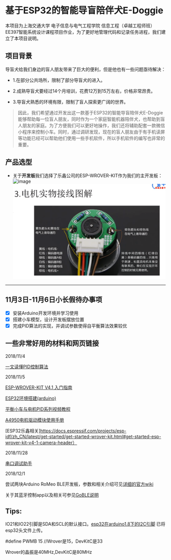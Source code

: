 # 基于ESP32的智能导盲陪伴犬E-Doggie

本项目为上海交通大学 电子信息与电气工程学院 信息工程（卓越工程师班）EE397智能系统设计课程项目作业，为了更好地管理代码和记录任务进程，我们建立了本项目说明。

## 项目背景
导盲犬给我们身边的盲人朋友带来了巨大的便利，但是他也有一些问题亟待解决：

* 1.在部分公共场所，限制了部分导盲犬的进入。

* 2.成熟导盲犬要经过14个月培训，花费12万到15万左右，价格非常昂贵。

* 3.导盲犬熟悉的环境有限，限制了盲人探索更广阔的世界。

> 因此，我们希望通过开发出这一款基于ESP32的智能导盲陪伴犬E-Doggie能够帮助每一位盲人朋友，同时作为一个家庭智能机器陪伴犬，也帮助到盲人朋友的家庭。为了方便我们可以更好地操作，我们还将辅助配套一款微信小程序来控制小车。同时，通过调研发现，现在的盲人朋友由于有手机读屏等功能已经可以帮助他们使用一些手机软件，所以手机软件的编写也非常的重要。

## 产品选型
* 关于**开发板**我们选择了乐鑫公司的ESP-WROVER-KIT作为我们的主开发板：
![image](https://github.com/RobinLu1209/E-Doggie/blob/master/ESP-WROVER-KIT.png)
![image](https://github.com/RobinLu1209/E-Doggie/blob/master/picture/%E5%BE%AE%E4%BF%A1%E6%88%AA%E5%9B%BE_20181201162024.png)
------
## 11月3日-11月6日小长假待办事项
- [x] 安装Arduino开发环境并学习使用
- [x] 搭建小车模型，设计开发板摆放位置
- [x] 完成PID算法的实现，并调试参数使得自平衡算法效果较优

## 一些非常好用的材料和网页链接
2018/11/4

[一文读懂PID控制算法](https://blog.csdn.net/qq_25352981/article/details/81007075)

2018/11/5

[ESP-WROVER-KIT V4.1 入门指南](https://docs.espressif.com/projects/esp-idf/zh_CN/latest/get-started/get-started-wrover-kit.html)

[ESP32环境搭建(arduino)](https://blog.csdn.net/qq_35174914/article/details/79328043)

[平衡小车与电机PID系列视频教程](http://training.eeworld.com.cn/video/14838)

[A4950电机驱动模块使用手册](https://wenku.baidu.com/view/b36c01766d175f0e7cd184254b35eefdc9d31519.html)

[ESP32乐鑫相关]https://docs.espressif.com/projects/esp-idf/zh_CN/latest/get-started/get-started-wrover-kit.html#get-started-esp-wrover-kit-v4-1-camera-header）

2018/11/28

[串口调试助手](https://github.com/RobinLu1209/E-Doggie/raw/master/serial.rar)

2018/12/1

尝试两块Arduino RoMeo BLE开发板，参数和相关介绍可见[详细的官方wiki](http://wiki.dfrobot.com.cn/index.php/(SKU:DFR0305)RoMeo_BLE%E6%8E%A7%E5%88%B6%E5%99%A8V1.0_%E5%85%BC%E5%AE%B9Arduino)

关于其蓝牙控制app以及相关可参见[GoBLE说明](http://wiki.dfrobot.com.cn/index.php/%E6%B5%B7%E7%9B%97%E8%88%B9%E5%A5%97%E4%BB%B6%E8%BF%9B%E9%98%B6%E6%95%99%E7%A8%8B_%E6%89%8B%E6%9C%BA%E9%81%A5%E6%8E%A7%E5%8A%9F%E8%83%BD)


## Tips:

IO21和IO22引脚是SDA和SCL的默认接口。[esp32在arduino1.8下的I2C引脚](https://blog.csdn.net/quangui666/article/details/81483645) 已将esp32头文件上传。

#define PWMB 15     //Wrover是15，DevKitC是33 

Wrover的晶振是40MHz,DevKitC是80MHz
